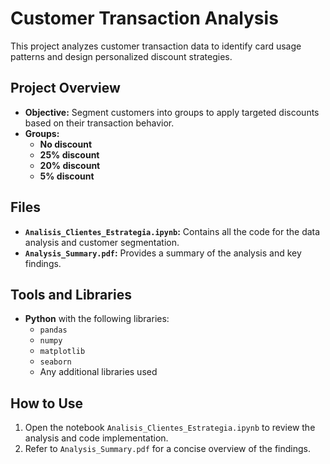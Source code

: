 # Customer Transaction Analysis  

This project analyzes customer transaction data to identify card usage patterns and design personalized discount strategies.  

## Project Overview  
- **Objective:** Segment customers into groups to apply targeted discounts based on their transaction behavior.  
- **Groups:**  
  - **No discount**  
  - **25% discount**  
  - **20% discount**  
  - **5% discount**  

## Files  
- **`Analisis_Clientes_Estrategia.ipynb`:** Contains all the code for the data analysis and customer segmentation.  
- **`Analysis_Summary.pdf`:** Provides a summary of the analysis and key findings.  

## Tools and Libraries  
- **Python** with the following libraries:  
  - `pandas`  
  - `numpy`  
  - `matplotlib`  
  - `seaborn`  
  - Any additional libraries used  

## How to Use  
1. Open the notebook `Analisis_Clientes_Estrategia.ipynb` to review the analysis and code implementation.  
2. Refer to `Analysis_Summary.pdf` for a concise overview of the findings.  


